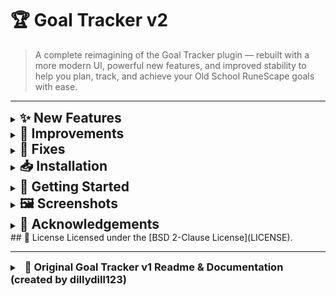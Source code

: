 # 🏆 Goal Tracker v2

> A complete reimagining of the Goal Tracker plugin — rebuilt with a more modern UI, powerful new features, and improved stability to help you plan, track, and achieve your Old School RuneScape goals with ease.

---

<details>
<summary><h2 style="margin:0;display:inline;">✨ New Features</h2></summary>

- Shift+Click removal of tasks for faster task management
- Automatic goal status checks for up-to-date progress
- New ActionBar and ActionBarButton UI components
- Hover states for better visual feedback
- New context menu organization for streamlined interaction
- Search toggle improvements for easier task searching
- New task right‑click menu with grouped **Move** submenu and cascading complete/incomplete toggle that applies to children (expanded beyond v1 functionality).
- Goal cards redesigned with lighter fills, full shadows, and hover/press effects only on the card face.
- Thicker header divider under “Goal Tracker” for clearer separation.
- Automatic refresh propagation so Home goals update instantly when tasks change.
- Completion chat messages delivered as proper Game messages with configurable colors.
- Export and Import functionality: save your goals to a JSON file and import them back with full UI refresh.
- Automatic warming of item icons so they load at startup, on login, and after import.
- GoalsChangedListener system to auto-refresh the Home panel when goals change.
- Preset Goal Lists: add goals from built-in presets via a new “Add from Preset…” button (Quest Cape Core, Early/Mid/Late Ironman, Full Void Armor, Free-to-Play Quests, Fast Travel Unlocks).
- Presets automatically expand quest prerequisites using the existing right-click prereq logic.
- Goal titles and ManualTask descriptions now support click-to-edit with inline text fields.
- Long goal and task titles are ellipsized with … and show full text on hover.

### ♻️ Redesigned Features

- Redesigned quest prerequisites button for quick access to quest requirements
- Redesigned completion cascading to automatically complete related tasks
- Redesigned dropdown quest selector for faster quest task addition
- Redesigned right-click menus for prerequisites and child completion options
- Redesigned manual toggling for preset tasks to customize workflow
- Redesigned chatbox notification colors (now fully customizable)

</details>

<details>
<summary><h2 style="margin:0;display:inline;">🔧 Improvements</h2></summary>

- More compact prereq button for a cleaner interface
- Refreshed UI with updated design elements
- Font and ComboBox readability enhancements
- Consistent ActionBar UI throughout the plugin
- Unified goal view header for a cohesive look
- Improved context menus with better usability
- Enhanced cursor and hover detection accuracy
- Copy and paste support in the goal name input field
- Context menu entries rebuilt dynamically before opening to always reflect the latest state.
- Task and goal content now force an initial refresh so icons and text render correctly at login.
- Refined ActionBar spacing to ensure Export and Import buttons fit without overlap.
- Progress text (e.g., “1/10”) on goal cards now has a reserved width and never clips.
- + Add goal and Add from Preset buttons restyled and stacked vertically for cleaner layout.
- Task rows updated to match goal cards with ellipsized titles and consistent styling.

</details>

<details>
<summary><h2 style="margin:0;display:inline;">🐛 Fixes</h2></summary>

- Undo/Redo functionality cleanup for smoother editing
- ActionBarButton painting fixes to prevent visual glitches
- GoalTrackerPanel `home()` method refresh improvements
- Correct refresh behavior in ListPanel
- Improved mouse selection accuracy
- Keyboard shortcut fixes and enhancements
- Automatic removal of empty goals to keep lists tidy
- Visual refresh issue resolved on login
- Fixed child task refresh issues by recursively refreshing all descendants.
- Fixed blank panel issue when switching from Home to Goal view.
- Fixed completion chat message not appearing on task completion.
- Export/Import buttons were previously non-functional; now they work correctly.
- Item icons sometimes failed to appear until entering a goal; now fixed by preloading at startup/login and after import.
- Home panel not refreshing after completing a task; fixed with a new listener system.
- Overlapping issue around the Export button fixed by layout adjustments.

</details>

<details>
<summary><h2 style="margin:0;display:inline;">📥 Installation</h2></summary>

1. Open RuneLite.  
2. Go to the Plugin Hub.  
3. Search for "Goal Tracker v2".  
4. Click **Install**.  

</details>

<details>
<summary><h2 style="margin:0;display:inline;">🚀 Getting Started</h2></summary>

- Open the plugin panel in RuneLite once installed.  
- Use **+ Add goal** to create a new goal.  
- Add tasks (quests, skills, items, or manual) via the goal view.  
- Use the new **ActionBar** buttons for navigation, undo/redo, and bulk actions.  

</details>

<details>
<summary><h2 style="margin:0;display:inline;">🖼️ Screenshots</h2></summary>

[screenshot] Home panel with goal cards  
[screenshot] Inside a goal with task list  
[screenshot] Right‑click menu on a task  
[screenshot] Config panel with customizable chat color  

</details>

<details>
<summary><h2 style="margin:0;display:inline;">🙏 Acknowledgements</h2></summary>

- Original plugin created by **dillydill123**.  
- Fully renovated and maintained by **AhDoozy**.

</details>
## 📄 License
Licensed under the [BSD 2-Clause License](LICENSE).  

-----
<details>
<summary><span style="margin-left:8px;"><h3 style="display:inline;">📜 Original Goal Tracker v1 Readme & Documentation (created by dillydill123)</h3></span></summary>

# Runelite Goal Tracker Plugin

Keep track of your OSRS goals and complete them automatically.

## Features

- Track different types of tasks
    - Manual tasks
    - Skill tasks
    - Quests
    - Item tasks
- Organise tasks lists into goals
- Reorder and manage goal and task lists
- Chat notification on task completion

### Planned

- More task types
    - Achievement diaries
    - Minigame rewards
    - Kourend favour
    - NPC kills

Suggestions are welcome - please submit an issue :)

## Usage

### Goals

Goals are lists of tasks, and at a glance provide a quick way to view your progress towards the goal.

![Goals list](img/goals_list.png)

You can add a new goal with the "+ Add goal" button, and you can reorder/remove goals using right click. Clicking a goal will show the tasks within:

![Goal view](img/goal_view.png)

From here, you can add tasks to the goal.

### Adding tasks

![Task inputs](img/task_inputs.png)

#### Manual tasks

Basically a simple to-do list item. You can add these via the "Quick add" text box.

You can toggle them on and off manually just by clicking them.

Use the "+ More options" button to reveal the automatic task options.

#### Skill level/XP tasks

Use these tasks to automatically track skill progress. Just select a skill, and the desired level or XP amount. The task will automatically complete once you hit that level/xp.

#### Quest tasks

Track quest progress and completion, just select a quest or miniquest from the dropdown. Will also display in progress quests as orange.

#### Item tasks

Select an item using the search button and searching via the in-game chatbox, then set the desired quantity. The plugin will keep track of your items and tally up quantities stored in different inventories (bank, player, GIMP storage), and will be automatically completed once you get that amount of the item.

</details>